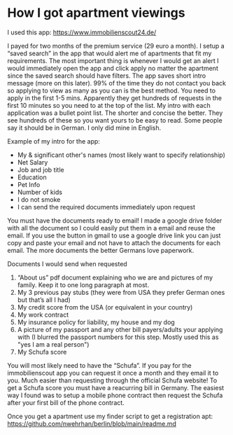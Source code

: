 # How I got apartment viewings

I used this app: https://www.immobilienscout24.de/ 

I payed for two months of the premium service (29 euro a month).
I setup a “saved search” in the app that would alert me of apartments that fit my requirements.
The most important thing is whenever I would get an alert I would immediately open the app and click apply no matter the apartment since the saved search should have filters.
The app saves short intro message (more on this later). 99% of the time they do not contact you back so applying to view as many as you can is the best method.
You need to apply in the first 1-5 mins. Apparently they get hundreds of requests in the first 10 minutes so you need to at the top of the list. 
My intro with each application was a bullet point list. The shorter and concise the better. 
They see hundreds of these so you want yours to be easy to read. Some people say it should be in German. I only did mine in English.

Example of my intro for the app:
* My & significant other's names (most likely want to specify relationship)
* Net Salary
* Job and job title
* Education
* Pet Info
* Number of kids
* I do not smoke
* I can send the required documents immediately upon request

You must have the documents ready to email! I made a google drive folder with all the document so I could easily
put them in a email and reuse the email. If you use the button in gmail to use a google drive link you can just copy and paste your email and not have to attach the documents for each email. The more documents the better Germans love paperwork.

Documents I would send when requested
1. “About us” pdf document explaining who we are and pictures of my family. Keep it to one long paragraph at most.
2. My 3 previous pay stubs (they were from USA they prefer German ones but that’s all I had)
3. My credit score from the USA (or equivalent in your country)
4. My work contract
5. My insurance policy for liability, my house and my dog
6. A picture of my passport and any other bill payers/adults your applying with (I blurred the passport numbers for this step. Mostly used this as "yes I am a real person")
7. My Schufa score

You will most likely need to have the “Schufa”. If you pay for the immobilienscout app you can request it once a month and they email it to you. 
Much easier than requesting through the official Schufa website! To get a Schufa score you must have a reacurring bill in Germany.
The easiest way I found was to setup a mobile phone contract then request the Schufa after your first bill of the phone contract.

Once you get a apartment use my finder script to get a registration apt: https://github.com/nwehrhan/berlin/blob/main/readme.md


